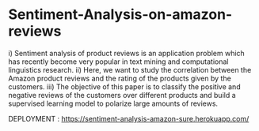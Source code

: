 # Sentiment-Analysis-on-amazon-reviews
i) Sentiment analysis of product reviews is an application problem which has recently become very popular in text mining and computational linguistics research.
ii) Here, we want to study the correlation between the Amazon product reviews and the rating of the products given by the customers.
iii) The objective of this paper is to classify the positive and negative reviews of the customers over different products and build a supervised learning model to polarize large amounts of reviews.

DEPLOYMENT : https://sentiment-analysis-amazon-sure.herokuapp.com/
